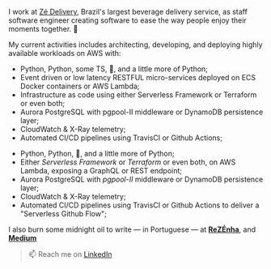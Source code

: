 I work at [Zé Delivery](https://ze.delivery), Brazil's largest beverage delivery service, as staff software engineer creating software to ease the way people enjoy their moments together. 🍻

My current activities includes architecting, developing, and deploying highly available workloads on AWS with:
* Python, Python, some TS, 🐍, and a little more of Python;
* Event driven or low latency RESTFUL micro-services deployed on ECS Docker containers or AWS Lambda;
* Infrastructure as code using either Serverless Framework or Terraform or even both;
* Aurora PostgreSQL with pgpool-II middleware or DynamoDB persistence layer;
* CloudWatch & X-Ray telemetry;
* Automated CI/CD pipelines using TravisCI or Github Actions;
- Python, Python, 🐍, and a little more of Python;
- Either *Serverless Framework* or *Terraform* or even both, on AWS Lambda, exposing a GraphQL or REST endpoint;
- Aurora PostgreSQL with *pgpool-II* middleware or DynamoDB persistence layer;
- CloudWatch & X-Ray telemetry;
- Automated CI/CD pipelines using TravisCI or Github Actions to deliver a "Serverless Github Flow";

I also burn some midnight oil to write — in Portuguese — at [**ReZÉnha**](https://rezenha.ze.delivery), and [**Medium**](https://medium.com/@flpStrri)

<!-- - 🌍 I'm mostly active within the **?? Community** -->
<!-- - 🎙 Currently hosting [Awesome Podcast]() -->
> 📫 Reach me on [LinkedIn](https://www.linkedin.com/in/flpstrri/)
